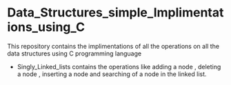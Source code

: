 # Data_Structures_simple_Implimentations_using_C
This repository contains the implimentations of all the operations on all the data structures using C programming language

<ul>
  <li>
    Singly_Linked_lists contains the operations like adding a node , deleting a node , inserting a node and searching of a node in the linked list.
  </li>
</ul>
